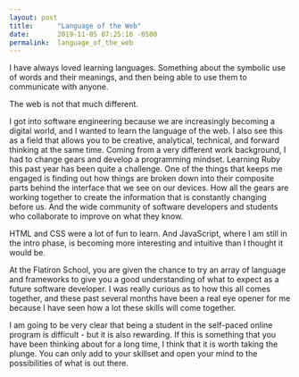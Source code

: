 ```yaml
---
layout: post
title:      "Language of the Web"
date:       2019-11-05 07:25:16 -0500
permalink:  language_of_the_web
---
```



I have always loved learning languages.  Something about the symbolic use of words and their meanings, and then being able to use them to communicate with anyone.

The web is not that much different.

I got into software engineering because we are increasingly becoming a digital world, and I wanted to learn the language of the web.  I also see this as a field that allows you to be creative, analytical, technical, and forward thinking at the same time.  Coming from a very different work background, I had to change gears and develop a programming mindset.  Learning Ruby this past year has been quite a challenge.  One of the things that keeps me engaged is finding out how things are broken down into their composite parts behind the interface that we see on our devices.  How all the gears are working together to create the information that is constantly changing before us.  And the wide community of software developers and students who collaborate to improve on what they know.

HTML and CSS were a lot of fun to learn.  And JavaScript, where I am still in the intro phase, is becoming more interesting and intuitive than I thought it would be.

At the Flatiron School, you are given the chance to try an array of language and frameworks to give you a good understanding of what to expect as a future software developer.  I was really curious as to how this all comes together, and these past several months have been a real eye opener for me because I have seen how a lot these skills will come together.

I am going to be very clear that being a student in the self-paced online program is difficult - but it is also rewarding.  If this is something that you have been thinking about for a long time, I think that it is worth taking the plunge.  You can only add to your skillset and open your mind to the possibilities of what is out there.  
